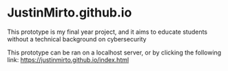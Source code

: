 # JustinMirto.github.io
This prototype is my final year project, and it aims to educate students without a technical background on cybersecurity


This prototype can be ran on a localhost server, or by clicking the following link: https://justinmirto.github.io/index.html
